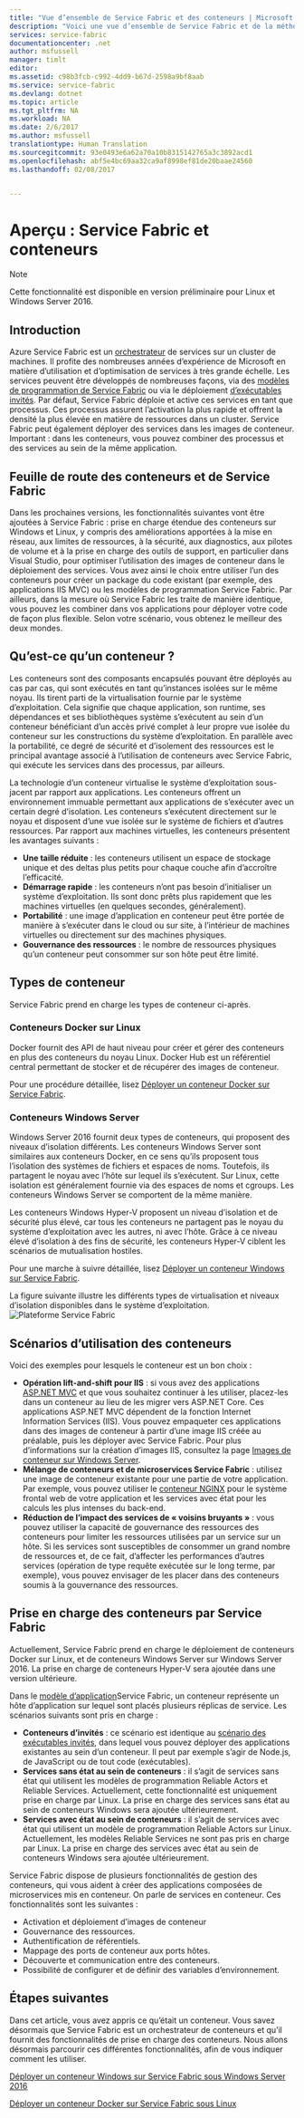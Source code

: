 ```yaml
---
title: "Vue d’ensemble de Service Fabric et des conteneurs | Microsoft Docs"
description: "Voici une vue d’ensemble de Service Fabric et de la méthode à suivre pour déployer des applications de microservices au moyen de conteneurs. Cet article fournit une vue d’ensemble de l’utilisation de conteneurs et des fonctionnalités disponibles dans Service Fabric."
services: service-fabric
documentationcenter: .net
author: msfussell
manager: timlt
editor: 
ms.assetid: c98b3fcb-c992-4dd9-b67d-2598a9bf8aab
ms.service: service-fabric
ms.devlang: dotnet
ms.topic: article
ms.tgt_pltfrm: NA
ms.workload: NA
ms.date: 2/6/2017
ms.author: msfussell
translationtype: Human Translation
ms.sourcegitcommit: 93e0493e6a62a70a10b8315142765a3c3892acd1
ms.openlocfilehash: abf5e4bc69aa32ca9af8998ef81de20baae24560
ms.lasthandoff: 02/08/2017


---
```

# <a name="preview-service-fabric-and-containers"></a>Aperçu : Service Fabric et conteneurs
> [!NOTE]
> Cette fonctionnalité est disponible en version préliminaire pour Linux et Windows Server 2016. 
>   

## <a name="introduction"></a>Introduction
Azure Service Fabric est un [orchestrateur](service-fabric-cluster-resource-manager-introduction.md) de services sur un cluster de machines. Il profite des nombreuses années d’expérience de Microsoft en matière d’utilisation et d’optimisation de services à très grande échelle. Les services peuvent être développés de nombreuses façons, via des [modèles de programmation de Service Fabric](service-fabric-choose-framework.md) ou via le déploiement [d’exécutables invités](service-fabric-deploy-existing-app.md). Par défaut, Service Fabric déploie et active ces services en tant que processus. Ces processus assurent l’activation la plus rapide et offrent la densité la plus élevée en matière de ressources dans un cluster. Service Fabric peut également déployer des services dans les images de conteneur. Important : dans les conteneurs, vous pouvez combiner des processus et des services au sein de la même application. 

## <a name="containers-and-service-fabric-roadmap"></a>Feuille de route des conteneurs et de Service Fabric
Dans les prochaines versions, les fonctionnalités suivantes vont être ajoutées à Service Fabric : prise en charge étendue des conteneurs sur Windows et Linux, y compris des améliorations apportées à la mise en réseau, aux limites de ressources, à la sécurité, aux diagnostics, aux pilotes de volume et à la prise en charge des outils de support, en particulier dans Visual Studio, pour optimiser l’utilisation des images de conteneur dans le déploiement des services. Vous avez ainsi le choix entre utiliser l’un des conteneurs pour créer un package du code existant (par exemple, des applications IIS MVC) ou les modèles de programmation Service Fabric. Par ailleurs, dans la mesure où Service Fabric les traite de manière identique, vous pouvez les combiner dans vos applications pour déployer votre code de façon plus flexible. Selon votre scénario, vous obtenez le meilleur des deux mondes.

## <a name="what-are-containers"></a>Qu’est-ce qu’un conteneur ?
Les conteneurs sont des composants encapsulés pouvant être déployés au cas par cas, qui sont exécutés en tant qu’instances isolées sur le même noyau. Ils tirent parti de la virtualisation fournie par le système d’exploitation. Cela signifie que chaque application, son runtime, ses dépendances et ses bibliothèques système s’exécutent au sein d’un conteneur bénéficiant d’un accès privé complet à leur propre vue isolée du conteneur sur les constructions du système d’exploitation. En parallèle avec la portabilité, ce degré de sécurité et d’isolement des ressources est le principal avantage associé à l’utilisation de conteneurs avec Service Fabric, qui exécute les services dans des processus, par ailleurs.

La technologie d’un conteneur virtualise le système d’exploitation sous-jacent par rapport aux applications. Les conteneurs offrent un environnement immuable permettant aux applications de s’exécuter avec un certain degré d’isolation. Les conteneurs s’exécutent directement sur le noyau et disposent d’une vue isolée sur le système de fichiers et d’autres ressources. Par rapport aux machines virtuelles, les conteneurs présentent les avantages suivants :

* **Une taille réduite** : les conteneurs utilisent un espace de stockage unique et des deltas plus petits pour chaque couche afin d’accroître l’efficacité.
* **Démarrage rapide** : les conteneurs n’ont pas besoin d’initialiser un système d’exploitation. Ils sont donc prêts plus rapidement que les machines virtuelles (en quelques secondes, généralement).
* **Portabilité** : une image d’application en conteneur peut être portée de manière à s’exécuter dans le cloud ou sur site, à l’intérieur de machines virtuelles ou directement sur des machines physiques.
* **Gouvernance des ressources** : le nombre de ressources physiques qu’un conteneur peut consommer sur son hôte peut être limité.

## <a name="container-types"></a>Types de conteneur
Service Fabric prend en charge les types de conteneur ci-après.

### <a name="docker-containers-on-linux"></a>Conteneurs Docker sur Linux
Docker fournit des API de haut niveau pour créer et gérer des conteneurs en plus des conteneurs du noyau Linux. Docker Hub est un référentiel central permettant de stocker et de récupérer des images de conteneur.

Pour une procédure détaillée, lisez [Déployer un conteneur Docker sur Service Fabric](service-fabric-deploy-container-linux.md).

### <a name="windows-server-containers"></a>Conteneurs Windows Server
Windows Server 2016 fournit deux types de conteneurs, qui proposent des niveaux d’isolation différents. Les conteneurs Windows Server sont similaires aux conteneurs Docker, en ce sens qu’ils proposent tous l’isolation des systèmes de fichiers et espaces de noms. Toutefois, ils partagent le noyau avec l’hôte sur lequel ils s’exécutent. Sur Linux, cette isolation est généralement fournie via des espaces de noms et cgroups. Les conteneurs Windows Server se comportent de la même manière.

Les conteneurs Windows Hyper-V proposent un niveau d’isolation et de sécurité plus élevé, car tous les conteneurs ne partagent pas le noyau du système d’exploitation avec les autres, ni avec l’hôte. Grâce à ce niveau élevé d’isolation à des fins de sécurité, les conteneurs Hyper-V ciblent les scénarios de mutualisation hostiles.

Pour une marche à suivre détaillée, lisez [Déployer un conteneur Windows sur Service Fabric](service-fabric-deploy-container.md).

La figure suivante illustre les différents types de virtualisation et niveaux d’isolation disponibles dans le système d’exploitation.
![Plateforme Service Fabric][Image1]

## <a name="scenarios-for-using-containers"></a>Scénarios d’utilisation des conteneurs
Voici des exemples pour lesquels le conteneur est un bon choix :

* **Opération lift-and-shift pour IIS** : si vous avez des applications [ASP.NET MVC](https://www.asp.net/mvc) et que vous souhaitez continuer à les utiliser, placez-les dans un conteneur au lieu de les migrer vers ASP.NET Core. Ces applications ASP.NET MVC dépendent de la fonction Internet Information Services (IIS). Vous pouvez empaqueter ces applications dans des images de conteneur à partir d’une image IIS créée au préalable, puis les déployer avec Service Fabric. Pour plus d’informations sur la création d’images IIS, consultez la page [Images de conteneur sur Windows Server](https://msdn.microsoft.com/virtualization/windowscontainers/quick_start/quick_start_images).
* **Mélange de conteneurs et de microservices Service Fabric** : utilisez une image de conteneur existante pour une partie de votre application. Par exemple, vous pouvez utiliser le [conteneur NGINX](https://hub.docker.com/_/nginx/) pour le système frontal web de votre application et les services avec état pour les calculs les plus intenses du back-end.
* **Réduction de l’impact des services de « voisins bruyants »** : vous pouvez utiliser la capacité de gouvernance des ressources des conteneurs pour limiter les ressources utilisées par un service sur un hôte. Si les services sont susceptibles de consommer un grand nombre de ressources et, de ce fait, d’affecter les performances d’autres services (opération de type requête exécutée sur le long terme, par exemple), vous pouvez envisager de les placer dans des conteneurs soumis à la gouvernance des ressources.

## <a name="service-fabric-support-for-containers"></a>Prise en charge des conteneurs par Service Fabric
Actuellement, Service Fabric prend en charge le déploiement de conteneurs Docker sur Linux, et de conteneurs Windows Server sur Windows Server 2016. La prise en charge de conteneurs Hyper-V sera ajoutée dans une version ultérieure.

Dans le [modèle d’application](service-fabric-application-model.md)Service Fabric, un conteneur représente un hôte d’application sur lequel sont placés plusieurs réplicas de service. Les scénarios suivants sont pris en charge :

* **Conteneurs d’invités** : ce scénario est identique au [scénario des exécutables invités](service-fabric-deploy-existing-app.md), dans lequel vous pouvez déployer des applications existantes au sein d’un conteneur. Il peut par exemple s’agir de Node.js, de JavaScript ou de tout code (exécutables).
* **Services sans état au sein de conteneurs** : il s’agit de services sans état qui utilisent les modèles de programmation Reliable Actors et Reliable Services. Actuellement, cette fonctionnalité est uniquement prise en charge par Linux. La prise en charge des services sans état au sein de conteneurs Windows sera ajoutée ultérieurement.
* **Services avec état au sein de conteneurs** : il s’agit de services avec état qui utilisent un modèle de programmation Reliable Actors sur Linux. Actuellement, les modèles Reliable Services ne sont pas pris en charge par Linux.  La prise en charge des services avec état au sein de conteneurs Windows sera ajoutée ultérieurement.

Service Fabric dispose de plusieurs fonctionnalités de gestion des conteneurs, qui vous aident à créer des applications composées de microservices mis en conteneur. On parle de services en conteneur. Ces fonctionnalités sont les suivantes :

* Activation et déploiement d’images de conteneur
* Gouvernance des ressources.
* Authentification de référentiels.
* Mappage des ports de conteneur aux ports hôtes.
* Découverte et communication entre des conteneurs.
* Possibilité de configurer et de définir des variables d’environnement.

## <a name="next-steps"></a>Étapes suivantes
Dans cet article, vous avez appris ce qu’était un conteneur. Vous savez désormais que Service Fabric est un orchestrateur de conteneurs et qu’il fournit des fonctionnalités de prise en charge des conteneurs. Nous allons désormais parcourir ces différentes fonctionnalités, afin de vous indiquer comment les utiliser.

[Déployer un conteneur Windows sur Service Fabric sous Windows Server 2016](service-fabric-deploy-container.md)

[Déployer un conteneur Docker sur Service Fabric sous Linux](service-fabric-deploy-container-linux.md)

[Image1]: media/service-fabric-containers/Service-Fabric-Types-of-Isolation.png

